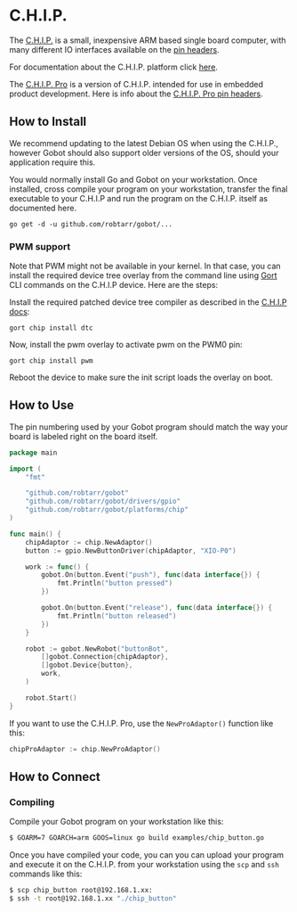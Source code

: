 # C.H.I.P.

The [C.H.I.P.](http://www.getchip.com/) is a small, inexpensive ARM based single board computer, with many different IO interfaces available on the [pin headers](http://docs.getchip.com/#pin-headers).

For documentation about the C.H.I.P. platform click [here](http://docs.getchip.com/).

The [C.H.I.P. Pro](https://getchip.com/pages/chippro) is a version of C.H.I.P. intended for use in embedded product development. Here is info about the [C.H.I.P. Pro pin headers](https://docs.getchip.com/chip_pro.html#pin-descriptions).


## How to Install

We recommend updating to the latest Debian OS when using the C.H.I.P., however Gobot should also support older versions of the OS, should your application require this.

You would normally install Go and Gobot on your workstation. Once installed, cross compile your program on your workstation, transfer the final executable to your C.H.I.P and run the program on the C.H.I.P. itself as documented here.

```
go get -d -u github.com/robtarr/gobot/...
```

### PWM support
Note that PWM might not be available in your kernel. In that case, you can install the required device tree overlay
from the command line using [Gort](https://gobot.io/x/gort) CLI commands on the C.H.I.P device.
Here are the steps:

Install the required patched device tree compiler as described in the [C.H.I.P docs](https://docs.getchip.com/dip.html#make-a-dtbo-device-tree-overlay-blob):
```
gort chip install dtc
```

Now, install the pwm overlay to activate pwm on the PWM0 pin:
```
gort chip install pwm
```

Reboot the device to make sure the init script loads the overlay on boot.


## How to Use

The pin numbering used by your Gobot program should match the way your board is labeled right on the board itself.

```go
package main

import (
    "fmt"

    "github.com/robtarr/gobot"
    "github.com/robtarr/gobot/drivers/gpio"
    "github.com/robtarr/gobot/platforms/chip"
)

func main() {
    chipAdaptor := chip.NewAdaptor()
    button := gpio.NewButtonDriver(chipAdaptor, "XIO-P0")

    work := func() {
        gobot.On(button.Event("push"), func(data interface{}) {
            fmt.Println("button pressed")
        })

        gobot.On(button.Event("release"), func(data interface{}) {
            fmt.Println("button released")
        })
    }

    robot := gobot.NewRobot("buttonBot",
        []gobot.Connection{chipAdaptor},
        []gobot.Device{button},
        work,
    )

    robot.Start()
}
```

If you want to use the C.H.I.P. Pro, use the `NewProAdaptor()` function like this:

```go
chipProAdaptor := chip.NewProAdaptor()
```

## How to Connect

### Compiling

Compile your Gobot program on your workstation like this:

```bash
$ GOARM=7 GOARCH=arm GOOS=linux go build examples/chip_button.go
```

Once you have compiled your code, you can you can upload your program and execute it on the C.H.I.P. from your workstation using the `scp` and `ssh` commands like this:

```bash
$ scp chip_button root@192.168.1.xx:
$ ssh -t root@192.168.1.xx "./chip_button"
```
